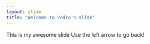 ```yaml
---
layout: slide
title: "Welcome to Pedro's slide"
---
```

This is my awesome slide
Use the left arrow to go back!